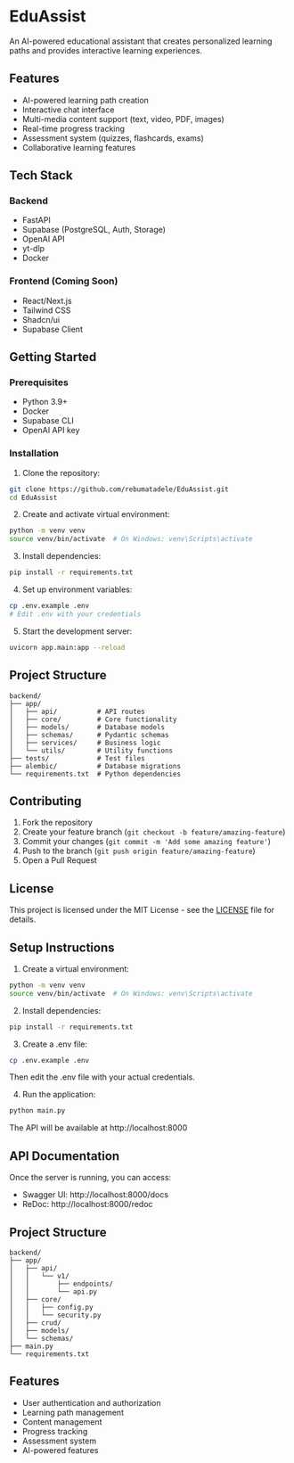 # EduAssist

An AI-powered educational assistant that creates personalized learning paths and provides interactive learning experiences.

## Features

- AI-powered learning path creation
- Interactive chat interface
- Multi-media content support (text, video, PDF, images)
- Real-time progress tracking
- Assessment system (quizzes, flashcards, exams)
- Collaborative learning features

## Tech Stack

### Backend

- FastAPI
- Supabase (PostgreSQL, Auth, Storage)
- OpenAI API
- yt-dlp
- Docker

### Frontend (Coming Soon)

- React/Next.js
- Tailwind CSS
- Shadcn/ui
- Supabase Client

## Getting Started

### Prerequisites

- Python 3.9+
- Docker
- Supabase CLI
- OpenAI API key

### Installation

1. Clone the repository:

```bash
git clone https://github.com/rebumatadele/EduAssist.git
cd EduAssist
```

2. Create and activate virtual environment:

```bash
python -m venv venv
source venv/bin/activate  # On Windows: venv\Scripts\activate
```

3. Install dependencies:

```bash
pip install -r requirements.txt
```

4. Set up environment variables:

```bash
cp .env.example .env
# Edit .env with your credentials
```

5. Start the development server:

```bash
uvicorn app.main:app --reload
```

## Project Structure

```
backend/
├── app/
│   ├── api/          # API routes
│   ├── core/         # Core functionality
│   ├── models/       # Database models
│   ├── schemas/      # Pydantic schemas
│   ├── services/     # Business logic
│   └── utils/        # Utility functions
├── tests/            # Test files
├── alembic/          # Database migrations
└── requirements.txt  # Python dependencies
```

## Contributing

1. Fork the repository
2. Create your feature branch (`git checkout -b feature/amazing-feature`)
3. Commit your changes (`git commit -m 'Add some amazing feature'`)
4. Push to the branch (`git push origin feature/amazing-feature`)
5. Open a Pull Request

## License

This project is licensed under the MIT License - see the [LICENSE](LICENSE) file for details.

## Setup Instructions

1. Create a virtual environment:

```bash
python -m venv venv
source venv/bin/activate  # On Windows: venv\Scripts\activate
```

2. Install dependencies:

```bash
pip install -r requirements.txt
```

3. Create a .env file:

```bash
cp .env.example .env
```

Then edit the .env file with your actual credentials.

4. Run the application:

```bash
python main.py
```

The API will be available at http://localhost:8000

## API Documentation

Once the server is running, you can access:

- Swagger UI: http://localhost:8000/docs
- ReDoc: http://localhost:8000/redoc

## Project Structure

```
backend/
├── app/
│   ├── api/
│   │   └── v1/
│   │       ├── endpoints/
│   │       └── api.py
│   ├── core/
│   │   ├── config.py
│   │   └── security.py
│   ├── crud/
│   ├── models/
│   └── schemas/
├── main.py
└── requirements.txt
```

## Features

- User authentication and authorization
- Learning path management
- Content management
- Progress tracking
- Assessment system
- AI-powered features
